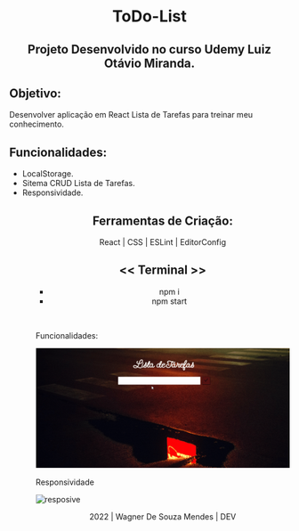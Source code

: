 <h1 align="center">ToDo-List</h1>

<h2 align="center">Projeto Desenvolvido no curso Udemy Luiz Otávio Miranda.</h2>

<h2>Objetivo:</h2>
<p>Desenvolver aplicação em React Lista de Tarefas para treinar meu conhecimento.</p>

<h2>Funcionalidades:</h2>
<ul>
 <li>LocalStorage.</li>
 <li>Sitema CRUD Lista de Tarefas.</li>
 <li>Responsividade.</li>
<ul>
 
<div align="center">

<h2>Ferramentas de Criação:</h2>
<p>React | CSS | ESLint | EditorConfig</p>

<h2><< Terminal >></h2>
<ul>
 <li>npm i</li>
 <li>npm start</li>
<ul>
</div>

<br><p>Funcionalidades:</p>

![Function](https://github.com/Vavatrewq/To-Do-List/blob/master/GIF/AnimaçãoFunc1.gif)

<p>Responsividade</p>
  
![resposive](https://github.com/Vavatrewq/To-Do-List/blob/master/GIF/AnimaçãoFunc2.gif)
 
 <p align="center">2022 | Wagner De Souza Mendes | DEV</p>

